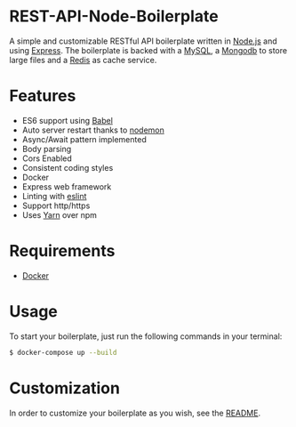 # REST-API-Node-Boilerplate

A simple and customizable RESTful API boilerplate written in [Node.js](https://nodejs.org/en/) and using [Express](https://expressjs.com/). The boilerplate is backed with a [MySQL](https://www.mysql.com/), a [Mongodb](https://www.mongodb.com/) to store large files and a [Redis](https://redis.io/) as cache service.

# Features

- ES6 support using [Babel](https://babeljs.io/)
- Auto server restart thanks to [nodemon](https://github.com/remy/nodemon)
- Async/Await pattern implemented
- Body parsing
- Cors Enabled
- Consistent coding styles
- Docker
- Express web framework
- Linting with [eslint](https://eslint.org/)
- Support http/https
- Uses [Yarn](https://yarnpkg.com/en/) over npm

# Requirements

- [Docker](https://www.docker.com)

# Usage

To start your boilerplate, just run the following commands in your terminal:

```bash
$ docker-compose up --build
```

# Customization

In order to customize your boilerplate as you wish, see the [README](https://github.com/TommyStarK/REST-API-Node-Boilerplate/blob/master/api/README.md).